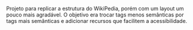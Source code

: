 Projeto para replicar a estrutura do WikiPedia, porém com um layout um pouco mais agradável.
O objetivo era trocar tags menos semânticas por tags mais semânticas e adicionar recursos que facilitem a acessibilidade.